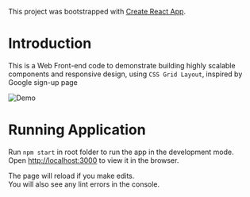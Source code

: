 This project was bootstrapped with [Create React App](https://github.com/facebook/create-react-app).

# Introduction

This is a Web Front-end code to demonstrate building highly scalable components and responsive design, using `CSS Grid Layout`, inspired by Google sign-up page<br>

![Demo](src/components/images/ResponsiveDemo.gif)

# Running Application

Run `npm start` in root folder to run the app in the development mode.<br>
Open [http://localhost:3000](http://localhost:3000) to view it in the browser.

The page will reload if you make edits.<br>
You will also see any lint errors in the console.
